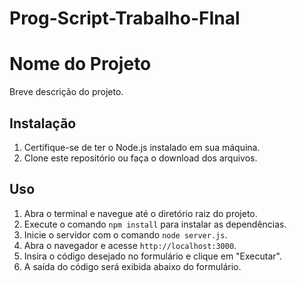 # Prog-Script-Trabalho-FInal

# Nome do Projeto

Breve descrição do projeto.

## Instalação

1. Certifique-se de ter o Node.js instalado em sua máquina.
2. Clone este repositório ou faça o download dos arquivos.

## Uso

1. Abra o terminal e navegue até o diretório raiz do projeto.
2. Execute o comando `npm install` para instalar as dependências.
3. Inicie o servidor com o comando `node server.js`.
4. Abra o navegador e acesse `http://localhost:3000`.
5. Insira o código desejado no formulário e clique em "Executar".
6. A saída do código será exibida abaixo do formulário.


